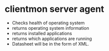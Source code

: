 # clientmon server agent
- Checks health of operating system
- returns operating system information
- returns installed applications
- returns which applications are running
- Datasheet will be in the form of XML.


